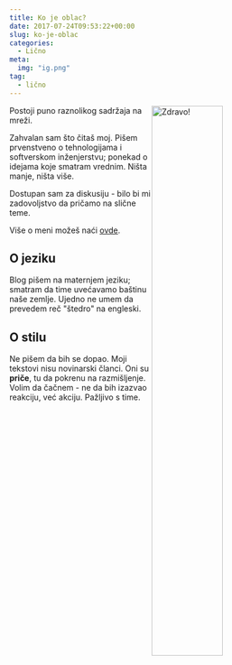 ```yaml
---
title: Ko je oblac?
date: 2017-07-24T09:53:22+00:00
slug: ko-je-oblac
categories:
  - Lično
meta:
  img: "ig.png"
tag:
  - lično
---
```


<img src="/igor.png" style="float:right; width: 50%;" alt="Zdravo!">

Postoji puno raznolikog sadržaja na mreži.

Zahvalan sam što čitaš moj. Pišem prvenstveno o tehnologijama i softverskom inženjerstvu; ponekad o idejama koje smatram vrednim. Ništa manje, ništa više.

Dostupan sam za diskusiju - bilo bi mi zadovoljstvo da pričamo na slične teme.

Više o meni možeš naći [ovde](https://igo.rs).

<!--more-->

## O jeziku

Blog pišem na maternjem jeziku; smatram da time uvećavamo baštinu naše zemlje. Ujedno ne umem da prevedem reč "štedro" na engleski.

## O stilu

Ne pišem da bih se dopao. Moji tekstovi nisu novinarski članci. Oni su **priče**, tu da pokrenu na razmišljenje. Volim da čačnem - ne da bih izazvao reakciju, već akciju. Pažljivo s time.
